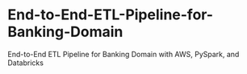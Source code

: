 # End-to-End-ETL-Pipeline-for-Banking-Domain
End-to-End ETL Pipeline for Banking Domain with AWS, PySpark, and Databricks
